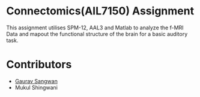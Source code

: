 # Connectomics(AIL7150) Assignment

This assignment utilises SPM-12, AAL3 and Matlab to analyze the f-MRI Data and mapout the functional structure of the brain for a basic auditory task.

# Contributors

- [Gaurav Sangwan](https://github.com/gauravsangwan)
- Mukul Shingwani